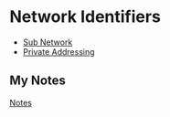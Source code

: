 # Network Identifiers
- [Sub Network](subnet.md)
- [Private Addressing](private-addressing.md)
## My Notes
[Notes](mynotes/network-identifiers-notes.md)
